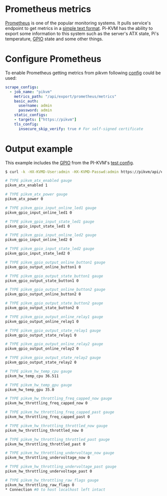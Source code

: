 # Prometheus metrics
[Prometheus](https://prometheus.io) is one of the popular monitoring systems.
It pulls service's endpoint to get metrics in a [simple text format](https://prometheus.io/docs/instrumenting/exposition_formats).
Pi-KVM has the ability to export some information to this system such as the server's ATX state, Pi's temperature, [GPIO](gpio.md) state and some other things.

# Configure Prometheus
To enable Prometheus getting metrics from pikvm following [config](https://prometheus.io/docs/prometheus/latest/configuration/configuration) could be used:
```yaml
scrape_configs:
  - job_name: "pikvm"
    metrics_path: "/api/export/prometheus/metrics"
    basic_auth:
      username: admin
      password: admin
    static_configs:
    - targets: ["https://pikvm"]
    tls_config:
      insecure_skip_verify: true # For self-signed certificate
```

# Output example
This example includes the [GPIO](gpio.md) from the PI-KVM's [test config](https://github.com/pikvm/kvmd/blob/905bcf555f00d191654982cca80e294363efecc1/testenv/v2-hdmi-rpi4.override.yaml#L40).
```bash
$ curl -k -HX-KVMD-User:admin -HX-KVMD-Passwd:admin https://pikvm/api/export/prometheus/metrics

# TYPE pikvm_atx_enabled gauge
pikvm_atx_enabled 1

# TYPE pikvm_atx_power gauge
pikvm_atx_power 0

# TYPE pikvm_gpio_input_online_led1 gauge
pikvm_gpio_input_online_led1 0

# TYPE pikvm_gpio_input_state_led1 gauge
pikvm_gpio_input_state_led1 0

# TYPE pikvm_gpio_input_online_led2 gauge
pikvm_gpio_input_online_led2 0

# TYPE pikvm_gpio_input_state_led2 gauge
pikvm_gpio_input_state_led2 0

# TYPE pikvm_gpio_output_online_button1 gauge
pikvm_gpio_output_online_button1 0

# TYPE pikvm_gpio_output_state_button1 gauge
pikvm_gpio_output_state_button1 0

# TYPE pikvm_gpio_output_online_button2 gauge
pikvm_gpio_output_online_button2 0

# TYPE pikvm_gpio_output_state_button2 gauge
pikvm_gpio_output_state_button2 0

# TYPE pikvm_gpio_output_online_relay1 gauge
pikvm_gpio_output_online_relay1 0

# TYPE pikvm_gpio_output_state_relay1 gauge
pikvm_gpio_output_state_relay1 0

# TYPE pikvm_gpio_output_online_relay2 gauge
pikvm_gpio_output_online_relay2 0

# TYPE pikvm_gpio_output_state_relay2 gauge
pikvm_gpio_output_state_relay2 0

# TYPE pikvm_hw_temp_cpu gauge
pikvm_hw_temp_cpu 36.511

# TYPE pikvm_hw_temp_gpu gauge
pikvm_hw_temp_gpu 35.0

# TYPE pikvm_hw_throttling_freq_capped_now gauge
pikvm_hw_throttling_freq_capped_now 0

# TYPE pikvm_hw_throttling_freq_capped_past gauge
pikvm_hw_throttling_freq_capped_past 0

# TYPE pikvm_hw_throttling_throttled_now gauge
pikvm_hw_throttling_throttled_now 0

# TYPE pikvm_hw_throttling_throttled_past gauge
pikvm_hw_throttling_throttled_past 0

# TYPE pikvm_hw_throttling_undervoltage_now gauge
pikvm_hw_throttling_undervoltage_now 0

# TYPE pikvm_hw_throttling_undervoltage_past gauge
pikvm_hw_throttling_undervoltage_past 0

# TYPE pikvm_hw_throttling_raw_flags gauge
pikvm_hw_throttling_raw_flags 0
* Connection #0 to host localhost left intact
```
